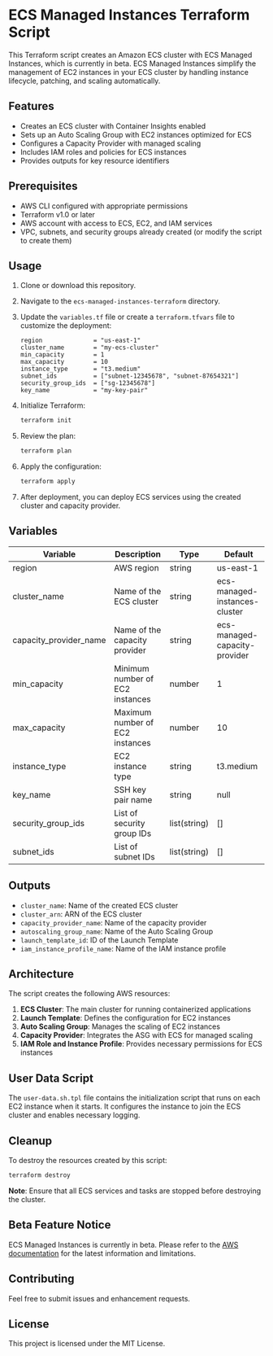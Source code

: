 # ECS Managed Instances Terraform Script

This Terraform script creates an Amazon ECS cluster with ECS Managed Instances, which is currently in beta. ECS Managed Instances simplify the management of EC2 instances in your ECS cluster by handling instance lifecycle, patching, and scaling automatically.

## Features

- Creates an ECS cluster with Container Insights enabled
- Sets up an Auto Scaling Group with EC2 instances optimized for ECS
- Configures a Capacity Provider with managed scaling
- Includes IAM roles and policies for ECS instances
- Provides outputs for key resource identifiers

## Prerequisites

- AWS CLI configured with appropriate permissions
- Terraform v1.0 or later
- AWS account with access to ECS, EC2, and IAM services
- VPC, subnets, and security groups already created (or modify the script to create them)

## Usage

1. Clone or download this repository.

2. Navigate to the `ecs-managed-instances-terraform` directory.

3. Update the `variables.tf` file or create a `terraform.tfvars` file to customize the deployment:
   ```hcl
   region              = "us-east-1"
   cluster_name        = "my-ecs-cluster"
   min_capacity        = 1
   max_capacity        = 10
   instance_type       = "t3.medium"
   subnet_ids          = ["subnet-12345678", "subnet-87654321"]
   security_group_ids  = ["sg-12345678"]
   key_name            = "my-key-pair"
   ```

4. Initialize Terraform:
   ```bash
   terraform init
   ```

5. Review the plan:
   ```bash
   terraform plan
   ```

6. Apply the configuration:
   ```bash
   terraform apply
   ```

7. After deployment, you can deploy ECS services using the created cluster and capacity provider.

## Variables

| Variable | Description | Type | Default |
|----------|-------------|------|---------|
| region | AWS region | string | us-east-1 |
| cluster_name | Name of the ECS cluster | string | ecs-managed-instances-cluster |
| capacity_provider_name | Name of the capacity provider | string | ecs-managed-capacity-provider |
| min_capacity | Minimum number of EC2 instances | number | 1 |
| max_capacity | Maximum number of EC2 instances | number | 10 |
| instance_type | EC2 instance type | string | t3.medium |
| key_name | SSH key pair name | string | null |
| security_group_ids | List of security group IDs | list(string) | [] |
| subnet_ids | List of subnet IDs | list(string) | [] |

## Outputs

- `cluster_name`: Name of the created ECS cluster
- `cluster_arn`: ARN of the ECS cluster
- `capacity_provider_name`: Name of the capacity provider
- `autoscaling_group_name`: Name of the Auto Scaling Group
- `launch_template_id`: ID of the Launch Template
- `iam_instance_profile_name`: Name of the IAM instance profile

## Architecture

The script creates the following AWS resources:

1. **ECS Cluster**: The main cluster for running containerized applications
2. **Launch Template**: Defines the configuration for EC2 instances
3. **Auto Scaling Group**: Manages the scaling of EC2 instances
4. **Capacity Provider**: Integrates the ASG with ECS for managed scaling
5. **IAM Role and Instance Profile**: Provides necessary permissions for ECS instances

## User Data Script

The `user-data.sh.tpl` file contains the initialization script that runs on each EC2 instance when it starts. It configures the instance to join the ECS cluster and enables necessary logging.

## Cleanup

To destroy the resources created by this script:

```bash
terraform destroy
```

**Note**: Ensure that all ECS services and tasks are stopped before destroying the cluster.

## Beta Feature Notice

ECS Managed Instances is currently in beta. Please refer to the [AWS documentation](https://docs.aws.amazon.com/AmazonECS/latest/developerguide/managed-instances.html) for the latest information and limitations.

## Contributing

Feel free to submit issues and enhancement requests.

## License

This project is licensed under the MIT License.
